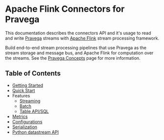 <!--
Copyright (c) 2017 Dell Inc., or its subsidiaries. All Rights Reserved.

Licensed under the Apache License, Version 2.0 (the "License");
you may not use this file except in compliance with the License.
You may obtain a copy of the License at

    http://www.apache.org/licenses/LICENSE-2.0
-->

# Apache Flink Connectors for Pravega

This documentation describes the connectors API and it's usage to read and write [Pravega](http://pravega.io/) streams with [Apache Flink](http://flink.apache.org/) stream processing framework.

Build end-to-end stream processing pipelines that use Pravega as the stream storage and message bus, and Apache Flink for computation over the streams. See the [Pravega Concepts](http://pravega.io/docs/pravega-concepts/) page for more information.

## Table of Contents

- [Getting Started](getting-started.md)
- [Quick Start](quickstart.md)
- Features
  - [Streaming](streaming.md)
  - [Batch](batch.md)
  - [Table API/SQL](table-api.md)
- [Metrics](metrics.md)
- [Configurations](configurations.md)
- [Serialization](serialization.md)
- [Python datastream API](python.md)
